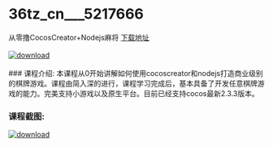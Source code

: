# 36tz_cn___5217666
从零撸CocosCreator+Nodejs麻将
[下载地址](http://www.36tz.cn/article/5217666 "下载地址")
<br/></br>[![download](http://36tz.cn/muke_img/2021_01_1-62-300x219.png "下载地址")](http://www.36tz.cn/article/5217666 "下载地址")
<br/></br>### 课程介绍:
本课程从0开始讲解如何使用cocoscreator和nodejs打造商业级别的棋牌游戏。课程由简入深的进行，课程学习完成后，基本具备了开发任意棋牌游戏的能力。完美支持小游戏以及原生平台。目前已经支持cocos最新2.3.3版本。

### 课程截图:
[![download](http://36tz.cn/muke_img/2021_01_2-74.png "下载地址")](http://www.36tz.cn/article/5217666 "下载地址")
